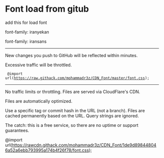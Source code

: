 # Font load from gitub
add this for load font

font-family: iranyekan

font-family: iransans

-----------------------------------------------------------------------------

New changes you push to GitHub will be reflected within minutes.

Excessive traffic will be throttled.

<code> @import url(https://raw.githack.com/mohammadr3z/CDN_Font/master/font.css); </code>

-----------------------------------------------------------------------------

No traffic limits or throttling. Files are served via CloudFlare's CDN.

Files are automatically optimized.

Use a specific tag or commit hash in the URL (not a branch). Files are cached permanently based on the URL. Query strings are ignored.

The catch: this is a free service, so there are no uptime or support guarantees.

@import url(https://rawcdn.githack.com/mohammadr3z/CDN_Font/1de9d898448046a52a6ebb793995a174b4f26f78/font.css);
